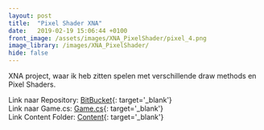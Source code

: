 ```yaml
---
layout: post
title:  "Pixel Shader XNA"
date:   2019-02-19 15:06:44 +0100
front_image: /assets/images/XNA_PixelShader/pixel_4.png
image_library: /images/XNA_PixelShader/
hide: false
---
```


XNA project, waar ik heb zitten spelen met verschillende draw methods en Pixel Shaders.

Link naar Repository: [BitBucket][xna_bitbucket_repo]{: target='_blank'}  
Link naar Game.cs: [Game.cs][xna_shader_game]{: target='_blank'}  
Link Content Folder: [Content][xna_shader_content]{: target='_blank'}  

[xna_bitbucket_repo]: https://bitbucket.org/jos_boon/xna_projects/src/master/
[xna_shader_content]: https://bitbucket.org/jos_boon/xna_projects/src/master/ClipStencilPixel_Overflown/ClipStencilPixel_Overflown/ClipStencilPixel_OverflownContent/
[xna_shader_game]: https://bitbucket.org/jos_boon/xna_projects/src/master/ClipStencilPixel_Overflown/ClipStencilPixel_Overflown/ClipStencilPixel_Overflown/Game1.cs
